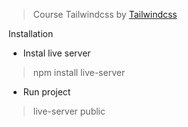 > Course Tailwindcss by [Tailwindcss](https://tailwindcss.com/screencasts/)

Installation

- Instal live server
> npm install live-server
- Run project
> live-server public

